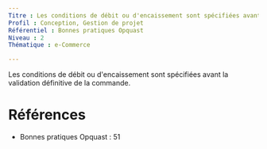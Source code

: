 ```yaml
---
Titre : Les conditions de débit ou d'encaissement sont spécifiées avant la validation définitive de la commande.
Profil : Conception, Gestion de projet
Référentiel : Bonnes pratiques Opquast
Niveau : 2
Thématique : e-Commerce

---
```

Les conditions de débit ou d'encaissement sont spécifiées avant la validation définitive de la commande.

# Références

*   Bonnes pratiques Opquast : 51
